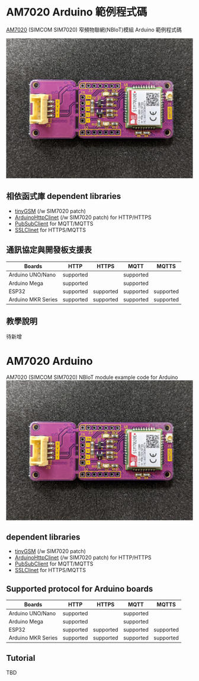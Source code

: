 # AM7020 Arduino 範例程式碼
 [AM7020](https://atticedu.com/index.php/am7020.html) (SIMCOM SIM7020) 窄頻物聯網(NBIoT)模組 Arduino 範例程式碼
 
  ![AM7020](images/am7020_front.jpg)
 
 ## 相依函式庫 dependent libraries
 * [tinyGSM](https://github.com/FelixLinSY/TinyGSM) (/w SIM7020 patch)
 * [ArduinoHttpClinet](https://github.com/FelixLinSY/ArduinoHttpClient) (/w SIM7020 patch) for HTTP/HTTPS
 * [PubSubClient](https://github.com/knolleary/pubsubclient) for MQTT/MQTTS
 * [SSLClinet](https://github.com/OPEnSLab-OSU/SSLClient) for HTTPS/MQTTS
 
 ## 通訊協定與開發板支援表
 
 | Boards | HTTP | HTTPS | MQTT | MQTTS |
| ------           | ------ | ------ |------ | ------ |
| Arduino UNO/Nano | supported |            | supported |  |
| Arduino Mega     | supported |            | supported |           |
| ESP32             | supported | supported | supported | supported |
| Arduino MKR Series | supported | supported | supported | supported | 

 ## 教學說明
  待新增


# AM7020 Arduino 
 AM7020 (SIMCOM SIM7020) NBIoT module example code for Arduino
 ![AM7020](images/am7020_front.jpg)
   
 ## dependent libraries
 * [tinyGSM](https://github.com/FelixLinSY/TinyGSM) (/w SIM7020 patch)
 * [ArduinoHttpClinet](https://github.com/FelixLinSY/ArduinoHttpClient) (/w SIM7020 patch) for HTTP/HTTPS
 * [PubSubClient](https://github.com/knolleary/pubsubclient) for MQTT/MQTTS
 * [SSLClinet](https://github.com/OPEnSLab-OSU/SSLClient) for HTTPS/MQTTS
 
 ## Supported protocol for Arduino boards
 
 | Boards | HTTP | HTTPS | MQTT | MQTTS |
| ------           | ------ | ------ |------ | ------ |
| Arduino UNO/Nano | supported |            | supported |  |
| Arduino Mega     | supported |            | supported |           |
| ESP32             | supported | supported | supported | supported |
| Arduino MKR Series | supported | supported | supported | supported |
 
## Tutorial 
 TBD
 
